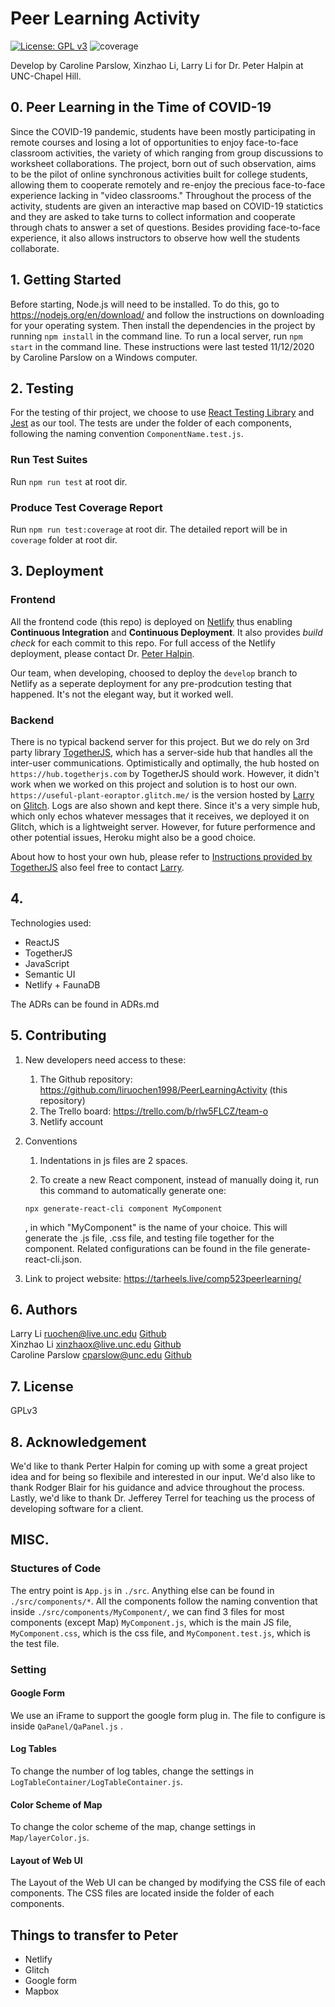 # Peer Learning Activity 
[![License: GPL v3](https://img.shields.io/badge/License-GPLv3-blue.svg)](https://www.gnu.org/licenses/gpl-3.0)
![coverage](https://img.shields.io/badge/coverage-48%25-brightgreen)    

Develop by Caroline Parslow, Xinzhao Li, Larry Li for Dr. Peter Halpin at UNC-Chapel Hill.


## 0. Peer Learning in the Time of COVID-19
Since the COVID-19 pandemic, students have been mostly participating in remote courses and losing a lot of opportunities to enjoy face-to-face classroom activities, the variety of which ranging from group discussions to worksheet collaborations. 
The project, born out of such observation, aims to be the pilot of online synchronous activities built for college students, allowing them to cooperate remotely and re-enjoy the precious face-to-face experience lacking in "video classrooms."
Throughout the process of the activity, students are given an interactive map based on COVID-19 statictics and they are asked to take turns to collect information and cooperate through chats to answer a set of questions.
Besides providing face-to-face experience, it also allows instructors to observe how well the students collaborate.

## 1. Getting Started
Before starting, Node.js will need to be installed. To do this, go to https://nodejs.org/en/download/ and follow the instructions on downloading for your operating system.
Then install the dependencies in the project by running `npm install` in the command line. 
To run a local server, run `npm start` in the command line. 
These instructions were last tested 11/12/2020 by Caroline Parslow on a Windows computer. 



## 2. Testing
For the testing of thir project, we choose to use [React Testing Library](https://testing-library.com/docs/react-testing-library/intro/) and [Jest](https://jestjs.io/) as our tool. The tests are under the folder of each components, following the naming convention `ComponentName.test.js`.   

### Run Test Suites
Run `npm run test` at root dir.  

### Produce Test Coverage Report 
Run `npm run test:coverage` at root dir. The detailed report will be in `coverage` folder at root dir.  



## 3. Deployment
### Frontend
All the frontend code (this repo) is deployed on [Netlify](https://www.netlify.com/) thus enabling __Continuous Integration__ and __Continuous Deployment__. It also provides _build check_ for each commit to this repo. For full access of the Netlify deployment, please contact Dr. [Peter Halpin](peter.halpin@unc.edu).     

Our team, when developing, choosed to deploy the `develop` branch to Netlify as a seperate deployment for any pre-prodcution testing that happened. It's not the elegant way, but it worked well.    

### Backend
There is no typical backend server for this project. But we do rely on 3rd party library [TogetherJS](https://togetherjs.com/), which has a server-side hub that handles all the inter-user communications. Optimistically and optimally, the hub hosted on `https://hub.togetherjs.com` by TogetherJS should work. However, it didn't work when we worked on this project and solution is to host our own. `https://useful-plant-eoraptor.glitch.me/` is the version hosted by [Larry](ruochen@live.unc.edu) on [Glitch](https://glitch.com/). Logs are also shown and kept there. Since it's a very simple hub, which only echos whatever messages that it receives, we deployed it on Glitch, which is a lightweight server. However, for future performence and other potential issues, Heroku might also be a good choice.   

About how to host your own hub, please refer to [Instructions provided by TogetherJS](https://togetherjs.com/docs/#hosting-the-hub-server) also feel free to contact [Larry](ruochen@live.unc.edu).    



## 4.
Technologies used:
* ReactJS
* TogetherJS
* JavaScript
* Semantic UI
* Netlify + FaunaDB

The ADRs can be found in ADRs.md

## 5. Contributing
1. New developers need access to these:
    1. The Github repository: https://github.com/liruochen1998/PeerLearningActivity (this repository)
    1. The Trello board: https://trello.com/b/rlw5FLCZ/team-o
    1. Netlify account

1. Conventions
	1. Indentations in js files are 2 spaces.

    1. To create a new React component, instead of manually doing it, run this command to automatically generate one:
    
    ```
    npx generate-react-cli component MyComponent
    ```

    , in which "MyComponent" is the name of your choice. This will generate the .js file, .css file, and testing file together for the component.
Related configurations can be found in the file generate-react-cli.json.

1. Link to project website: https://tarheels.live/comp523peerlearning/



## 6. Authors
Larry Li <ruochen@live.unc.edu> [Github](https://github.com/liruochen1998)    
Xinzhao Li <xinzhaox@live.unc.edu> [Github](https://github.com/Jaega)   
Caroline Parslow <cparslow@unc.edu> [Github](https://github.com/carolinepar)    



## 7. License
GPLv3



## 8. Acknowledgement
We'd like to thank Perter Halpin for coming up with some a great project idea and for being so flexibile and interested in our input. We'd also like to thank Rodger Blair for his guidance and advice throughout the process. Lastly, we'd like to thank Dr. Jefferey Terrel for teaching us the process of developing software for a client.




## MISC. 
### Stuctures of Code
The entry point is `App.js` in  `./src`. Anything else can be found in `./src/components/*`. All the components follow the naming convention that inside `./src/components/MyComponent/`, we can find 3 files for most components (except Map) `MyComponent.js`, which is the main JS file, `MyComponent.css`, which is the css file, and `MyComponent.test.js`, which is the test file.    


### Setting 
#### Google Form 
We use an iFrame to support the google form plug in. The file to configure is inside `QaPanel/QaPanel.js` .          

#### Log Tables
To change the number of log tables, change the settings in `LogTableContainer/LogTableContainer.js`.     

#### Color Scheme of Map
To change the color scheme of the map, change settings in `Map/layerColor.js`.    

#### Layout of Web UI
The Layout of the Web UI can be changed by modifying the CSS file of each components. The CSS files are located inside the folder of each components.     


## Things to transfer to Peter
- Netlify    
- Glitch 
- Google form 
- Mapbox 